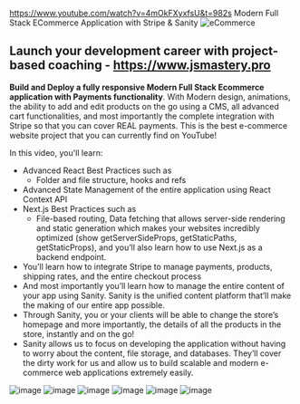 https://www.youtube.com/watch?v=4mOkFXyxfsU&t=982s
Modern Full Stack ECommerce Application with Stripe & Sanity
![eCommerce](https://user-images.githubusercontent.com/70088342/160780701-7bb38a57-76bd-49a2-a4ec-49f89c50a7c7.png)

## Launch your development career with project-based coaching - https://www.jsmastery.pro

**Build and Deploy a fully responsive Modern Full Stack Ecommerce application with Payments functionality**. With Modern design, animations, the ability to add and edit products on the go using a CMS, all advanced cart functionalities, and most importantly the complete integration with Stripe so that you can cover REAL payments. This is the best e-commerce website project that you can currently find on YouTube!

In this video, you'll learn:
- Advanced React Best Practices such as
    - Folder and file structure, hooks and refs
- Advanced State Management of the entire application using React Context API
- Next.js Best Practices such as
    - File-based routing, Data fetching that allows server-side rendering and static generation which makes your websites incredibly optimized (show getServerSideProps, getStaticPaths, getStaticProps), and you’ll also learn how to use Next.js as a backend endpoint.
- You’ll learn how to integrate Stripe to manage payments, products, shipping rates, and the entire checkout process
- And most importantly you’ll learn how to manage the entire content of your app using Sanity. Sanity is the unified content platform that’ll make the making of our entire app possible. <show sanity desk>
- Through Sanity, you or your clients will be able to change the store’s homepage and more importantly, the details of all the products in the store, instantly and on the go!
- Sanity allows us to focus on developing the application without having to worry about the content, file storage, and databases. They’ll cover the dirty work for us and allow us to build scalable and modern e-commerce web applications extremely easily.

![image](https://user-images.githubusercontent.com/70088342/160780701-7bb38a57-76bd-49a2-a4ec-49f89c50a7c7.png)
![image](https://user-images.githubusercontent.com/70088342/160780206-9cfe7c0a-3d8e-4a20-a055-b12efebe6c30.png)
![image](https://user-images.githubusercontent.com/70088342/160780265-692d37ac-7209-4d53-957a-e94b37d123c0.png)
![image](https://user-images.githubusercontent.com/70088342/160780381-7c947640-422e-4729-abae-21911e9bc716.png)
![image](https://user-images.githubusercontent.com/70088342/160780549-111ed048-cd4b-4740-b2fd-2c6fc3520c52.png)
![image](https://user-images.githubusercontent.com/70088342/160780884-22d6025e-9b7d-4493-8136-b3dfbf00a32f.png)
